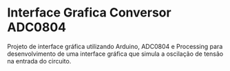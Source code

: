# Interface Grafica Conversor ADC0804
Projeto de interface gráfica utilizando Arduino, ADC0804 e Processing para desenvolvimento de uma interface gráfica que simula a oscilação de tensão na entrada do circuito.
